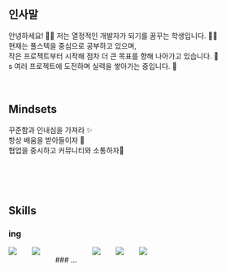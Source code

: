 ## 인사말
안녕하세요! 🙋‍♂️ 저는 열정적인 개발자가 되기를 꿈꾸는 학생입니다. 👩‍💻<br />
현재는 풀스텍을 중심으로 공부하고 있으며, <br />
작은 프로젝트부터 시작해 점차 더 큰 목표를 향해 나아가고 있습니다. 🚀 <br />s
여러 프로젝트에 도전하며 실력을 쌓아가는 중입니다. 🌱
<br />
<br />
<br />
## Mindsets
꾸준함과 인내심을 가져라 ✨<br />
항상 배움을 받아들이자 🌱<br />
협업을 중시하고 커뮤니티와 소통하자🦻<br />
<br />
<br />
<br />
<br />
## Skills
### ing
<div style="display:flex;gap:30px;flex-wrap:wrap;">
  <img src="https://img.shields.io/badge/js-F7DF1E?style=for-the-badge&logo=javascript&logoColor=black">
  <img src="https://img.shields.io/badge/MySQL-4479A1?style=for-the-badge&logo=mysql&logoColor=white"> <br />
### ...
<div style="display:flex;gap:30px;flex-wrap:wrap;">
  <img src="https://img.shields.io/badge/Java-007396?style=for-the-badge&logo=Java&logoColor=white">
  <img src="https://img.shields.io/badge/Swift-F05138?style=for-the-badge&logo=Swift&logoColor=white">
  <img src="https://img.shields.io/badge/AWS-232F3E?style=for-the-badge&logo=amazonaws&logoColor=white">
</div>
<br />
<br />
<br />